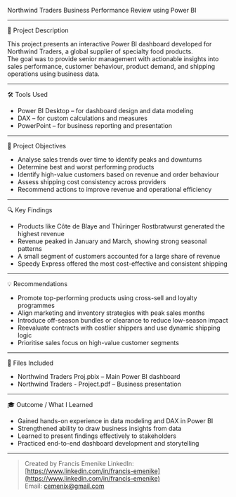 Northwind Traders Business Performance Review using Power BI

---

📝 Project Description

This project presents an interactive Power BI dashboard developed for Northwind Traders, a global supplier of specialty food products.  
The goal was to provide senior management with actionable insights into sales performance, customer behaviour, product demand, and shipping operations using business data.

---

🛠 Tools Used

- Power BI Desktop – for dashboard design and data modeling  
- DAX – for custom calculations and measures  
- PowerPoint – for business reporting and presentation 

---

🎯 Project Objectives

- Analyse sales trends over time to identify peaks and downturns  
- Determine best and worst performing products  
- Identify high-value customers based on revenue and order behaviour  
- Assess shipping cost consistency across providers  
- Recommend actions to improve revenue and operational efficiency  

---

🔍 Key Findings

- Products like Côte de Blaye and Thüringer Rostbratwurst generated the highest revenue  
- Revenue peaked in January and March, showing strong seasonal patterns  
- A small segment of customers accounted for a large share of revenue  
- Speedy Express offered the most cost-effective and consistent shipping  

---

💡 Recommendations

- Promote top-performing products using cross-sell and loyalty programmes  
- Align marketing and inventory strategies with peak sales months  
- Introduce off-season bundles or clearance to reduce low-season impact  
- Reevaluate contracts with costlier shippers and use dynamic shipping logic  
- Prioritise sales focus on high-value customer segments  

---

📁 Files Included

- Northwind Traders Proj.pbix – Main Power BI dashboard   
- Northwind Traders - Project.pdf –  Business presentation  

---

 🎓 Outcome / What I Learned

- Gained hands-on experience in data modeling and DAX in Power BI  
- Strengthened ability to draw business insights from data  
- Learned to present findings effectively to stakeholders  
- Practiced end-to-end dashboard development and storytelling  

---

> Created by Francis Emenike
> LinkedIn: [https://www.linkedin.com/in/francis-emenike](https://www.linkedin.com/in/francis-emenike)  
> Email: cemenix@gmail.com  
